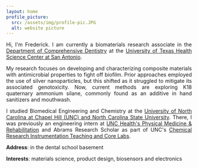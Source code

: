 ```yaml
---
layout: home
profile_picture:
  src: /assets/img/profile-pic.JPG
  alt: website picture
---
```


<p style='text-align: justify;'>
Hi, I'm Frederick. I am currently a biomaterials research associate in the <a href="https://uthscsa.edu/dental/departments/comprehensive-dentistry">Department of Comprehensive Dentistry</a> at the <a href="https://uthscsa.edu">University of Texas Health Science Center at San Antonio</a>.
  
</p>

<p style='text-align: justify;'>
My research focuses on developing and characterizing composite materials with antimicrobial properties to fight off biofilm. Prior approaches employed the use of silver nanoparticles, but this shifted as it struggled to mitigate its associated genotoxicity. Now, current methods are exploring K18 quaternary ammonium silane, commonly found as an additive in hand sanitizers and mouthwash.

</p>



<p style='text-align: justify;'>
I studied Biomedical Engineering and Chemistry at the <a href = "https://bme.unc.edu">University of North Carolina at Chapel Hill (UNC) and North Carolina State University</a>. There, I was previously an engineering intern at <a href = "https://www.med.unc.edu/phyrehab/">UNC Health's Physical Medicine & Rehabilitation</a> and Abrams Research Scholar as part of UNC's <a href = "https://chem.unc.edu/critcl-main/">Chemical Research Instrumentation Teaching and Core Labs</a>.
  
</p>

  

**Address**: in the dental school basement

**Interests**: materials science, product design, biosensors and electronics

